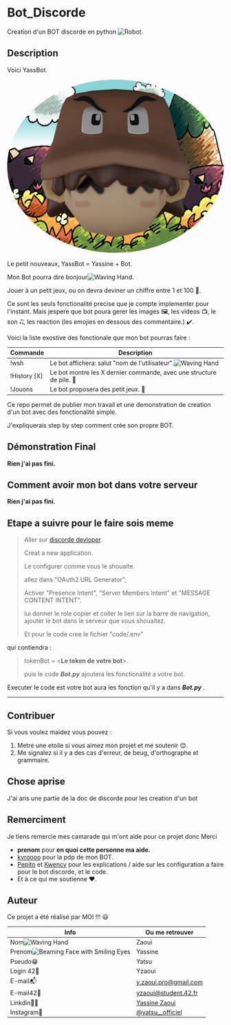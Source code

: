 # Bot_Discorde

Creation d'un BOT discorde en python <img src="https://raw.githubusercontent.com/Tarikul-Islam-Anik/Animated-Fluent-Emojis/master/Emojis/Smilies/Robot.png" alt="Robot" width="25" height="25" />.

## Description

Voici YassBot.

<p align="center">
  <img src="img/Yasbot_PDP.jpg" alt="YassBot photo de profil" style="border-radius: 50%;">
</p>

Le petit nouveaux, YassBot = Yassine + Bot.

Mon Bot pourra dire bonjour<img src="https://raw.githubusercontent.com/Tarikul-Islam-Anik/Animated-Fluent-Emojis/master/Emojis/Hand%20gestures/Waving%20Hand.png" alt="Waving Hand" width="25" height="25" />.

Jouer à un petit jeux, ou on devra deviner un chiffre entre 1 et 100 🎲.

Ce sont les seuls fonctionalité precise que je compte implementer pour l'instant.
Mais jespere que bot poura gerer les images 🖼️, les videos 📺, le son 🎝, les reaction (les emojies en dessous des commentaire.) ✔️.

Voici la liste exostive des fonctionale que mon bot pourras faire :

| Commande           | Description                                                          |
| ------------------ | -------------------------------------------------------------------- |
| !wsh             | Le bot affichera: salut "nom de l'utilisateur".<img src="https://raw.githubusercontent.com/Tarikul-Islam-Anik/Animated-Fluent-Emojis/master/Emojis/Hand%20gestures/Waving%20Hand.png" alt="Waving Hand" width="25" height="25" />                      |
| !History [X]       | Le bot montre les X dernier commande, avec une structure de pile. 📅   |
| !Jouons            | Le bot proposera des petit jeux. 🎴                                      |

Ce repo permet de publier mon travail et une demonstration de creation d'un bot avec des fonctionalité simple.

J'expliquerais step by step comment crée son propre BOT.

## Démonstration Final

**Rien j'ai pas fini.**

## Comment avoir mon bot dans votre serveur

**Rien j'ai pas fini.**

## Etape a suivre pour le faire sois meme

> Aller sur [discorde devloper](https://discord.com/developers/applications).
>
> Creat a new application.
>
> Le configurer comme vous le shouaite.
>
> allez dans "OAuth2 URL Generator",
>
> Activer "Presence Intent", "Server Members Intent" et "MESSAGE CONTENT INTENT".
>
> lui donner le role copier et coller le lien sur la barre de navigation, ajouter le bot dans le serveur que vous shouaitez.
>
> Et pour le code cree le fichier "code/.env"

qui contiendra :

> tokenBot = <**Le token de votre bot**>.
>
> puis le code ***Bot.py*** ajoutera les fonctionalité a votre bot.

Executer le code est votre bot aura les fonction qu'il y a dans ***Bot.py*** .

---

## Contribuer

Si vous voulez maidez vous pouvez :

1. Metre une etoile si vous aimez mon projet et me soutenir 😊.
2. Me signalez si il y a des cas d'erreur, de beug, d'orthographe et grammaire.

## Chose aprise

J'ai aris une partie de la doc de discorde pour les creation d'un bot

## Remerciment

Je tiens remercie mes camarade qui m'ont aide pour ce projet donc Merci

- **prenom** pour **en quoi cette personne ma aide.**
- [kvroooo](https://github.com/kvroooo) pour la pdp de mon BOT.
- [Pepito](https://github.com/PepitoMercurio) et [Kwency](https://github.com/kwency) pour les explications / aide sur les configuration a faire pour le bot discorde,
et le code.
- Et à ce qui me soutienne :heart:.

## Auteur

Ce projet a été réalisé par MOI !!! :smiley:

| Info          | Ou me retrouver                                                      |
| ------------- | -------------------------------------------------------------------- |
| Nom<img src="https://raw.githubusercontent.com/Tarikul-Islam-Anik/Animated-Fluent-Emojis/master/Emojis/Hand%20gestures/Waving%20Hand.png" alt="Waving Hand" width="25" height="25" />         | Zaoui                                                                |
| Prenom<img src="https://raw.githubusercontent.com/Tarikul-Islam-Anik/Animated-Fluent-Emojis/master/Emojis/Smilies/Beaming%20Face%20with%20Smiling%20Eyes.png" alt="Beaming Face with Smiling Eyes" width="25" height="25" />      | Yassine                                                              |
| Pseudo😁      | Yatsu                                                                |
| Login 42🏫    | Yzaoui                                                               |
| E-mail📬      | y.zaoui.pro@gmail.com                                                |
| E-mail42📩    | yzaoui@student.42.fr                                                 |
| Linkdin👨‍💻     | [Yassine Zaoui](https://www.linkedin.com/in/yassine-zaoui-23b005229/)|
| Instagram📸   | [@yatsu__officiel](https://www.instagram.com/yatsu__officiel/)       |
